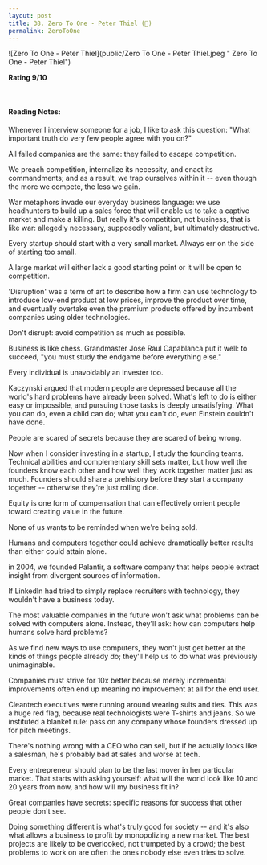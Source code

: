 ```yaml
---
layout: post
title: 38. Zero To One - Peter Thiel (📖)
permalink: ZeroToOne
---
```


![Zero To One - Peter Thiel](public/Zero To One - Peter Thiel.jpeg " Zero To One - Peter Thiel")

**Rating 9/10**

<br>

#### Reading Notes:

Whenever I interview someone for a job, I like to ask this question: "What important truth do very few people agree with you on?"

All failed companies are the same: they failed to escape competition.

We preach competition, internalize its necessity, and enact its commandments; and as a result, we trap ourselves within it -- even though the more we compete, the less we gain.

War metaphors invade our everyday business language: we use headhunters to build up a sales force that will enable us to take a captive market and make a killing. But really it's competition, not business, that is like war: allegedly necessary, supposedly valiant, but ultimately destructive.

Every startup should start with a very small market. Always err on the side of starting too small.

A large market will either lack a good starting point or it will be open to competition.

'Disruption' was a term of art to describe how a firm can use technology to introduce low-end product at low prices, improve the product over time, and eventually overtake even the premium products offered by incumbent companies using older technologies.

Don't disrupt: avoid competition as much as possible.

Business is like chess. Grandmaster Jose Raul Capablanca put it well: to succeed, "you must study the endgame before everything else."

Every individual is unavoidably an invester too.

Kaczynski argued that modern people are depressed because all the world's hard problems have already been solved. What's left to do is either easy or impossible, and pursuing those tasks is deeply unsatisfying. What you can do, even a child can do; what you can't do, even Einstein couldn't have done.

People are scared of secrets because they are scared of being wrong.

Now when I consider investing in a startup, I study the founding teams. Technical abilities and complementary skill sets matter, but how well the founders know each other and how well they work together matter just as much. Founders should share a prehistory before they start a company together -- otherwise they're just rolling dice.

Equity is one form of compensation that can effectively orrient people toward creating value in the future.

None of us wants to be reminded when we're being sold.

Humans and computers together could achieve dramatically better results than either could attain alone.

in 2004, we founded Palantir, a software company that helps people extract insight from divergent sources of information.

If LinkedIn had tried to simply replace recruiters with technology, they wouldn't have a business today.

The most valuable companies in the future won't ask what problems can be solved with computers alone. Instead, they'll ask: how can computers help humans solve hard problems?

As we find new ways to use computers, they won't just get better at the kinds of things people already do; they'll help us to do what was previously unimaginable.

Companies must strive for 10x better because merely incremental improvements often end up meaning no improvement at all for the end user.

Cleantech executives were running around wearing suits and ties. This was a huge red flag, because real technologists were T-shirts and jeans. So we instituted a blanket rule: pass on any company whose founders dressed up for pitch meetings.

There's nothing wrong with a CEO who can sell, but if he actually looks like a salesman, he's probably bad at sales and worse at tech.

Every entrepreneur should plan to be the last mover in her particular market. That starts with asking yourself: what will the world look like 10 and 20 years from now, and how will my business fit in?

Great companies have secrets: specific reasons for success that other people don't see.

Doing something different is what's truly good for society -- and it's also what allows a business to profit by monopolizing a new market. The best projects are likely to be overlooked, not trumpeted by a crowd; the best problems to work on are often the ones nobody else even tries to solve.
